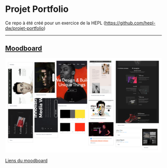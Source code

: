 # Projet Portfolio

Ce repo à été créé pour un exercice de la HEPL
(https://github.com/hepl-dw/projet-portfolio)

***

## [Moodboard](https://app.milanote.com/1Ld0eE1zxVkL5x?p=EPVRAK7yDeh)

![Moodboard](./img/moodboard.png)

<a href="https://app.milanote.com/1Ld0eE1zxVkL5x?p=EPVRAK7yDeh">Liens du moodboard</a>
